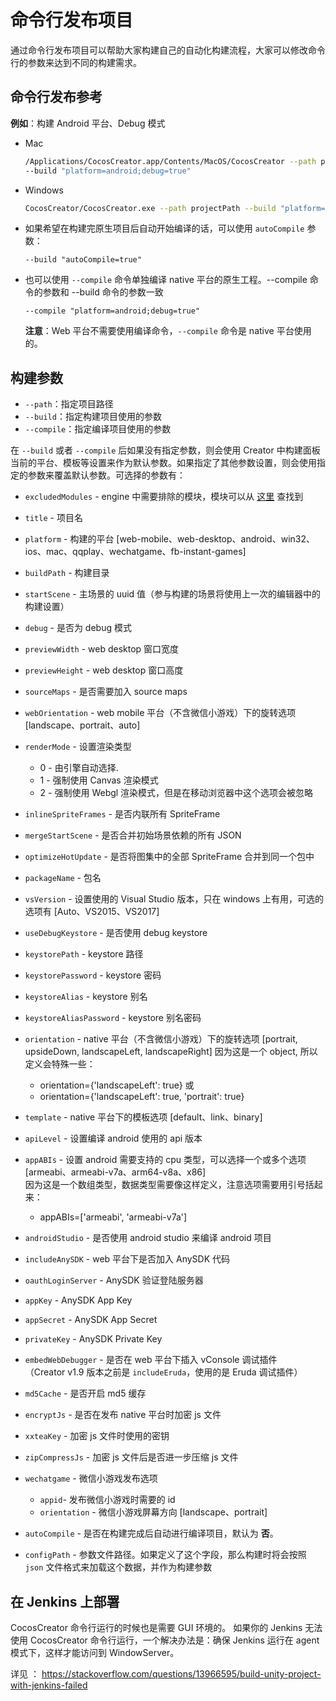 # 命令行发布项目

通过命令行发布项目可以帮助大家构建自己的自动化构建流程，大家可以修改命令行的参数来达到不同的构建需求。

## 命令行发布参考

**例如**：构建 Android 平台、Debug 模式

- Mac

  ```bash
  /Applications/CocosCreator.app/Contents/MacOS/CocosCreator --path projectPath
  --build "platform=android;debug=true"
  ```

- Windows

  ```bash
  CocosCreator/CocosCreator.exe --path projectPath --build "platform=android;debug=true"
  ```

- 如果希望在构建完原生项目后自动开始编译的话，可以使用 `autoCompile` 参数：

  `--build "autoCompile=true"`

- 也可以使用 `--compile` 命令单独编译 native 平台的原生工程。--compile 命令的参数和 --build 命令的参数一致

  `--compile "platform=android;debug=true"`

  **注意**：Web 平台不需要使用编译命令，`--compile` 命令是 native 平台使用的。

## 构建参数

 - `--path`：指定项目路径
 - `--build`：指定构建项目使用的参数
 - `--compile`：指定编译项目使用的参数

在 `--build` 或者 `--compile` 后如果没有指定参数，则会使用 Creator 中构建面板当前的平台、模板等设置来作为默认参数。如果指定了其他参数设置，则会使用指定的参数来覆盖默认参数。可选择的参数有：

- `excludedModules` - engine 中需要排除的模块，模块可以从 [这里](https://github.com/cocos-creator/engine/blob/master/modules.json) 查找到
- `title` - 项目名
- `platform` - 构建的平台 [web-mobile、web-desktop、android、win32、ios、mac、qqplay、wechatgame、fb-instant-games]
- `buildPath` - 构建目录
- `startScene` - 主场景的 uuid 值（参与构建的场景将使用上一次的编辑器中的构建设置）
- `debug` - 是否为 debug 模式
- `previewWidth` - web desktop 窗口宽度
- `previewHeight` - web desktop 窗口高度
- `sourceMaps` - 是否需要加入 source maps
- `webOrientation` - web mobile 平台（不含微信小游戏）下的旋转选项 [landscape、portrait、auto]
- `renderMode` - 设置渲染类型
  - 0 - 由引擎自动选择.
  - 1 - 强制使用 Canvas 渲染模式
  - 2 - 强制使用 Webgl 渲染模式，但是在移动浏览器中这个选项会被忽略
 
- `inlineSpriteFrames` - 是否内联所有 SpriteFrame
- `mergeStartScene` - 是否合并初始场景依赖的所有 JSON
- `optimizeHotUpdate` - 是否将图集中的全部 SpriteFrame 合并到同一个包中

- `packageName` - 包名
- `vsVersion` - 设置使用的 Visual Studio 版本，只在 windows 上有用，可选的选项有 [Auto、VS2015、VS2017]
- `useDebugKeystore` - 是否使用 debug keystore
- `keystorePath` - keystore 路径
- `keystorePassword` - keystore 密码
- `keystoreAlias` - keystore 别名
- `keystoreAliasPassword` - keystore 别名密码
- `orientation` - native 平台（不含微信小游戏）下的旋转选项 [portrait, upsideDown, landscapeLeft, landscapeRight]
  因为这是一个 object, 所以定义会特殊一些：
  - orientation={'landscapeLeft': true} 或
  - orientation={'landscapeLeft': true, 'portrait': true}
- `template` - native 平台下的模板选项 [default、link、binary]

- `apiLevel` - 设置编译 android 使用的 api 版本
- `appABIs` - 设置 android 需要支持的 cpu 类型，可以选择一个或多个选项 [armeabi、armeabi-v7a、arm64-v8a、x86]<br>
   因为这是一个数组类型，数据类型需要像这样定义，注意选项需要用引号括起来：
  - appABIs=['armeabi', 'armeabi-v7a']

- `androidStudio` - 是否使用 android studio 来编译 android 项目

- `includeAnySDK` - web 平台下是否加入 AnySDK 代码
- `oauthLoginServer` - AnySDK 验证登陆服务器
- `appKey` - AnySDK App Key
- `appSecret` - AnySDK App Secret
- `privateKey` - AnySDK Private Key

- `embedWebDebugger` - 是否在 web 平台下插入 vConsole 调试插件<br>
（Creator v1.9 版本之前是 `includeEruda`，使用的是 Eruda 调试插件）
- `md5Cache` - 是否开启 md5 缓存
- `encryptJs` - 是否在发布 native 平台时加密 js 文件
- `xxteaKey` - 加密 js 文件时使用的密钥
- `zipCompressJs` - 加密 js 文件后是否进一步压缩 js 文件

- `wechatgame` - 微信小游戏发布选项
  - `appid`- 发布微信小游戏时需要的 id
  - `orientation` - 微信小游戏屏幕方向 [landscape、portrait]

- `autoCompile` - 是否在构建完成后自动进行编译项目，默认为 **否**。

- `configPath` - 参数文件路径。如果定义了这个字段，那么构建时将会按照 `json` 文件格式来加载这个数据，并作为构建参数

## 在 Jenkins 上部署

CocosCreator 命令行运行的时候也是需要 GUI 环境的。
如果你的 Jenkins 无法使用 CocosCreator 命令行运行，一个解决办法是：确保 Jenkins 运行在 agent 模式下，这样才能访问到 WindowServer。

详见 ：
<https://stackoverflow.com/questions/13966595/build-unity-project-with-jenkins-failed>